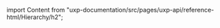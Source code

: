 
import Content from "uxp-documentation/src/pages/uxp-api/reference-html/Hierarchy/h2";

<Content query="product=photoshop"/>
